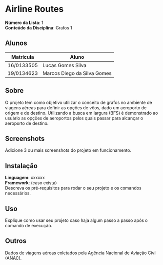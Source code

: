# Airline Routes

**Número da Lista**: 1<br>
**Conteúdo da Disciplina**: Grafos 1<br>

## Alunos
|Matrícula | Aluno |
| -- | -- |
| 16/0133505  |  Lucas Gomes Silva |
| 19/0134623  |  Marcos Diego da Silva Gomes |

## Sobre 
O projeto tem como objetivo utilizar o conceito de grafos no ambiente de viagens aéreas para definir as opções de vôos, dado um aeroporto de origem e de destino. Utilizando a busca em largura (BFS) é demonstrado ao usuário as opções de aeroportos pelos quais passar para alcançar o aeroporto de destino.

## Screenshots
Adicione 3 ou mais screenshots do projeto em funcionamento.

## Instalação 
**Linguagem**: xxxxxx<br>
**Framework**: (caso exista)<br>
Descreva os pré-requisitos para rodar o seu projeto e os comandos necessários.

## Uso 
Explique como usar seu projeto caso haja algum passo a passo após o comando de execução.

## Outros 
Dados de viagens aéreas coletados pela Agência Nacional de Aviação Civil (ANAC).




